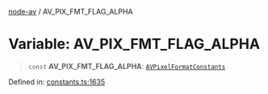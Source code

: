 [node-av](../globals.md) / AV\_PIX\_FMT\_FLAG\_ALPHA

# Variable: AV\_PIX\_FMT\_FLAG\_ALPHA

> `const` **AV\_PIX\_FMT\_FLAG\_ALPHA**: [`AVPixelFormatConstants`](../type-aliases/AVPixelFormatConstants.md)

Defined in: [constants.ts:1635](https://github.com/seydx/av/blob/f8631fc881b394300b1479f511d55cf1c370a87f/src/constants/constants.ts#L1635)
